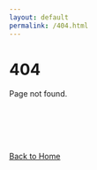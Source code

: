 ```yaml
---
layout: default
permalink: /404.html
---
```


<div class="json-container center-404">
  <h1>404</h1>
  <p>Page not found.</p>
  <br><br><br><br>
  <p><a href="/">Back to Home</a></p>
</div>
